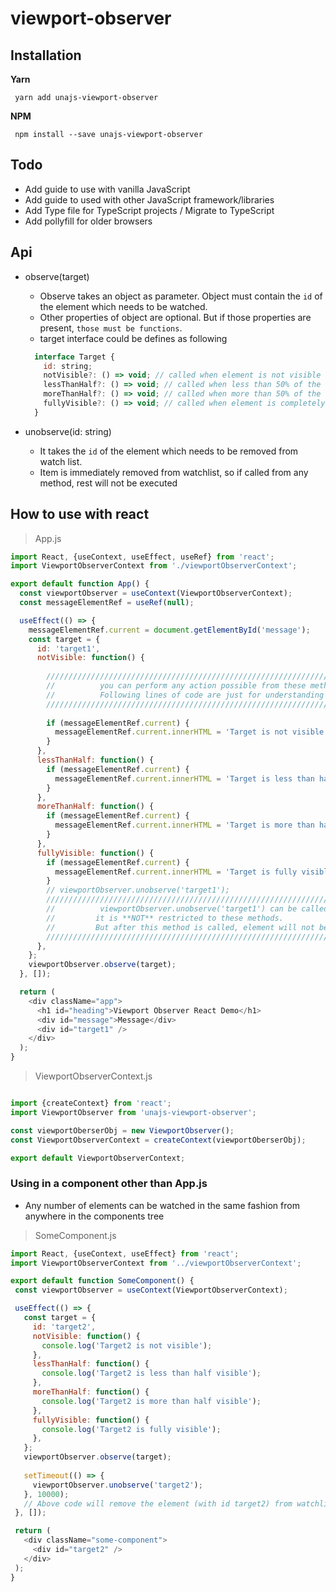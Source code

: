 # viewport-observer


## Installation
**Yarn**
 ```
  yarn add unajs-viewport-observer
 ```
**NPM**
 ```
  npm install --save unajs-viewport-observer
 ```


## Todo
- Add guide to use with vanilla JavaScript
- Add guide to used with other JavaScript framework/libraries
- Add Type file for TypeScript projects / Migrate to TypeScript
- Add pollyfill for older browsers



## Api

- observe(target)
  - Observe takes an object as parameter. Object must contain the `id` of the element which needs to be watched.
  - Other properties of object are optional. But if those properties are present, `those must be functions`.
  - target interface could be defines as following
  ```javascript
    interface Target {
      id: string;
      notVisible?: () => void; // called when element is not visible on the screen
      lessThanHalf?: () => void; // called when less than 50% of the element is on viewport
      moreThanHalf?: () => void; // called when more than 50% of the element is on viewport
      fullyVisible?: () => void; // called when element is completely visible on the screen
    }
  ```
 
- unobserve(id: string)
  - It takes the `id` of the element which needs to be removed from watch list.
  - Item is immediately removed from watchlist, so if called from any method, rest will not be executed


## How to use with react

> App.js
```javascript
import React, {useContext, useEffect, useRef} from 'react';
import ViewportObserverContext from './viewportObserverContext';

export default function App() {
  const viewportObserver = useContext(ViewportObserverContext);
  const messageElementRef = useRef(null);

  useEffect(() => {
    messageElementRef.current = document.getElementById('message');
    const target = {
      id: 'target1',
      notVisible: function() {
      
        //////////////////////////////////////////////////////////////////////////////
        //          you can perform any action possible from these methods.        //
        //          Following lines of code are just for understanding purposes.   //
        /////////////////////////////////////////////////////////////////////////////
        
        if (messageElementRef.current) {
          messageElementRef.current.innerHTML = 'Target is not visible';
        }
      },
      lessThanHalf: function() {
        if (messageElementRef.current) {
          messageElementRef.current.innerHTML = 'Target is less than half visible';
        }
      },
      moreThanHalf: function() {
        if (messageElementRef.current) {
          messageElementRef.current.innerHTML = 'Target is more than half visible';
        }
      },
      fullyVisible: function() {
        if (messageElementRef.current) {
          messageElementRef.current.innerHTML = 'Target is fully visible';
        }
        // viewportObserver.unobserve('target1');
        /////////////////////////////////////////////////////////////////////////////////////////////////////
        //          viewportObserver.unobserve('target1') can be called from anywhere in your code.        //
        //         it is **NOT** restricted to these methods.                                              //
        //         But after this method is called, element will not be watched anymore.                   //
        /////////////////////////////////////////////////////////////////////////////////////////////////////
      },
    };
    viewportObserver.observe(target);
  }, []);

  return (
    <div className="app">
      <h1 id="heading">Viewport Observer React Demo</h1>
      <div id="message">Message</div>
      <div id="target1" />
    </div>
  );
}
```
>ViewportObserverContext.js

```javascript

import {createContext} from 'react';
import ViewportObserver from 'unajs-viewport-observer';

const viewportOberserObj = new ViewportObserver();
const ViewportObserverContext = createContext(viewportOberserObj);

export default ViewportObserverContext;

```

### Using in a component other than App.js
  - Any number of elements can be watched in the same fashion from anywhere in the components tree
 
 >SomeComponent.js
 ```javascript
import React, {useContext, useEffect} from 'react';
import ViewportObserverContext from '../viewportObserverContext';

export default function SomeComponent() {
  const viewportObserver = useContext(ViewportObserverContext);

  useEffect(() => {
    const target = {
      id: 'target2',
      notVisible: function() {
        console.log('Target2 is not visible');
      },
      lessThanHalf: function() {
        console.log('Target2 is less than half visible');
      },
      moreThanHalf: function() {
        console.log('Target2 is more than half visible');
      },
      fullyVisible: function() {
        console.log('Target2 is fully visible');
      },
    };
    viewportObserver.observe(target);
    
    setTimeout(() => {
      viewportObserver.unobserve('target2');
    }, 10000);
    // Above code will remove the element (with id target2) from watchlist after 10 seconds. Irrespective of how many visibility methods are called.
  }, []);

  return (
    <div className="some-component">
      <div id="target2" />
    </div>
  );
}
```
